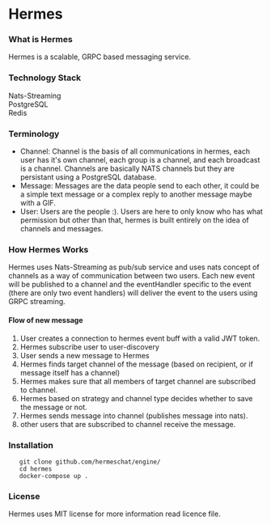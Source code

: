 # Hermes
### What is Hermes
Hermes is a scalable, GRPC based messaging service.
### Technology Stack
Nats-Streaming <br>
PostgreSQL <br>
Redis <br>

### Terminology
* Channel: Channel is the basis of all communications in hermes, each user has it's own channel, each group is a channel, and 
each broadcast is a channel. Channels are basically NATS channels but they are persistant using a PostgreSQL database.
* Message: Messages are the data people send to each other, it could be a simple text message or a complex reply to another message maybe with a GIF.
* User: Users are the people :). Users are here to only know who has what permission but other than that, hermes is built
entirely on the idea of channels and messages.

### How Hermes Works
Hermes uses Nats-Streaming as pub/sub service and uses nats concept of channels as 
a way of communication between two users. Each new event 
will be published to a channel and the eventHandler specific to the event (there are only two event handlers)
will deliver the event to the users using GRPC streaming.
#### Flow of new message
1. User creates a connection to hermes event buff with a valid JWT token.
2. Hermes subscribe user to user-discovery<br>
3. User sends a new message to Hermes<br>
4. Hermes finds target channel of the message (based on recipient, or if message itself has a channel)
5. Hermes makes sure that all members of target channel are subscribed to channel.
6. Hermes based on strategy and channel type decides whether to save the message or not.
7. Hermes sends message into channel (publishes message into nats).
8. other users that are subscribed to channel receive the message.
### Installation
```
   git clone github.com/hermeschat/engine/
   cd hermes
   docker-compose up .
```
### License 
Hermes uses MIT license for more information read licence file.